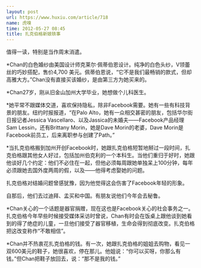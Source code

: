 ```yaml
---
layout: post
url: https://www.huxiu.com/article/718
name: 虎嗅
time: 2012-05-27 08:45
title: 扎克伯格新娘轶事
---
```

值得一读，特别是当作周末消遣。

*Chan的白色婚纱由美国设计师克莱尔·佩蒂伯恩设计。纯净的白色头纱，V领蕾丝的巧妙搭配，售价4,700 美元。佩蒂伯恩说，“它不是我们最畅销的款式，但却高雅大方。”Chan没有直接买该婚纱，是由第三方为她买来的。

*Chan27岁，刚从旧金山加州大学毕业，她想做个儿科医生。

*她平常不跟媒体交道，喜欢保持隐私，除非Facebook需要。她有一些有科技背景的朋友。纽约时报报道，“在Palo Alto，她有一众相交甚密的朋友，包括华尔街日报记者Jessica Vascellaro、以及Jassica的未婚夫——Facebook产品经理Sam Lessin，还有Brittany Morin，她是Dave Morin的老婆，Dave Morin是Facebook前员工，后来离职参与创建了Path。”

*当扎克伯格搬到加州开创Facebook时，她跟扎克伯格短暂地掰过一段时间，扎克伯格跟其他女人好过，包括加州伯克利的一个本科生。当他们重归于好时，她跟他谈好几个约定：他们不必住在一起，但他必须每周跟她单独呆上100分钟，每年必须跟她去国外度两周的假，以及——他得考虑娶她的问题。

扎克伯格对结婚问题曾感犹豫，因为他觉得这会伤害了Facebook年轻的形象。

自那后，他们去过迪拜、孟买和中国。有朋友说他们今年会去秘鲁。

*Chan关心的一个话题是器官捐赠，现在这也是Facebook关心的社会事务之一。扎克伯格今年早些时候接受媒体采访时曾说，Chan有时会在饭桌上跟他谈到她看到的得了绝症的儿童，一旦他们接受了器官移植，生命会得到彻底改变。扎克伯格把这改变称作“不敢相信”。

*Chan并不热衷花扎克伯格的钱。有一次，她跟扎克伯格的姐姐去购物，看见一双600美元的鞋子，她很喜欢，停在那儿。他姐说：“你可以买呀，你那么有钱。”但Chan把鞋子放回去，说：“那不是我的钱。”

